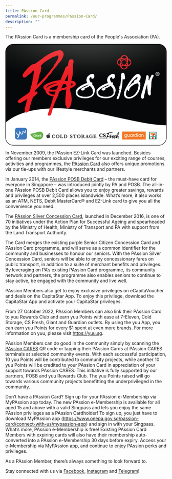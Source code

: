 ```yaml
---
title: PAssion Card
permalink: /our-programmes/Passion-Card/
description: ""
---
```

The PAssion Card is a membership card of the People's Association (PA).


<img style="width:600px" align="center" src="/images/Our%20Programmes/Corporate-Black-Cardface-(with-logos).jpg">

In November 2009, the PAssion EZ-Link Card was launched. Besides offering our members exclusive privileges for our exciting range of courses, activities and programmes, the [PAssion Card](www.onepa.gov.sg/passion-card) also offers unique promotions via our tie-ups with our lifestyle merchants and partners.

In January 2014, the [PAssion POSB Debit Card](http://www.posb.com.sg/passion) – the must-have card for everyone in Singapore – was introduced jointly by PA and POSB. The all-in-one PAssion POSB Debit Card allows you to enjoy greater savings, rewards and privileges at over 2,500 places islandwide. What’s more, it also works as an ATM, NETS, Debit MasterCard® and EZ-Link card to give you all the convenience you need.

The [PAssion Silver Concession Card](https://www.onepa.gov.sg/passion-card/passion-card-membership/silver-concession-card), launched in December 2016, is one of 70 initiatives under the Action Plan for Successful Ageing and spearheaded by the Ministry of Health, Ministry of Transport and PA with support from the Land Transport Authority.

The Card merges the existing purple Senior Citizen Concession Card and PAssion Card programme, and will serve as a common identifier for the community and businesses to honour our seniors. With the PAssion Silver Concession Card, seniors will be able to enjoy concessionary fares on public transport, in addition to a suite of merchant benefits and privileges. By leveraging on PA’s existing PAssion Card programme, its community network and partners, the programme also enables seniors to continue to stay active, be engaged with the community and live well.

PAssion Members also get to enjoy exclusive privileges on eCapitaVoucher and deals on the CapitaStar App. To enjoy this privilege, download the CapitaStar App and activate your CapitaStar privileges.

From 27 October 2022, PAssion Members can also link their PAssion Card to yuu Rewards Club and earn yuu Points with ease at 7-Eleven, Cold Storage, CS Fresh, Giant and Guardian outlets. By using the yuu App, you can earn yuu Points for every $1 spent at even more brands. For more information on yuu, please visit https://yuu.sg.

PAssion Members can do good in the community simply by scanning the [PAssion CARES](https://www.onepa.gov.sg/passion-card/what-is-passion-cares) QR code or tapping their PAssion Cards at PAssion CARES terminals at selected community events. With each successful participation, 10 yuu Points will be contributed to community projects, while another 10 yuu Points will be credited to your PAssion Card in appreciation of your support towards PAssion CARES. This initiative is fully supported by our partners, POSB and yuu Rewards Club. The yuu Points raised will go towards various community projects benefitting the underprivileged in the community.

Don’t have a PAssion Card? Sign up for your PAssion e-Membership via MyPAssion app today. The new PAssion e-Membership is available for all aged 15 and above with a valid Singpass and lets you enjoy the same PAssion privileges as a PAssion Cardholder! To sign up, you just have to download MyPAssion app (https://www.onepa.gov.sg/passion-card/connect-with-us/mypassion-app) and sign in with your Singpass. What’s more, PAssion e-Membership is free! Existing PAssion Card Members with expiring cards will also have their membership auto-converted into a PAssion e-Membership 30 days before expiry. Access your e-Membership via MyPAssion app, and continue to enjoy PAssion perks and privileges.

As a PAssion Member, there’s always something to look forward to.


Stay connected with us via [Facebook](http://www.facebook.com/PAssionCard), [Instagram](http://www.instagram.com/PAssionCard) and [Telegram](https://t.me/SGPAssionDeals)!